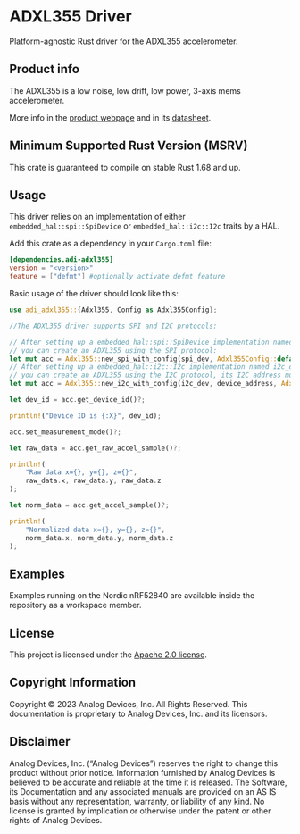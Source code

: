 # ADXL355 Driver

Platform-agnostic Rust driver for the ADXL355 accelerometer.

## Product info

The ADXL355 is a low noise, low drift, low power, 3-axis mems accelerometer.

More info in the [product webpage](https://www.analog.com/en/products/ADXL355.html) and in its [datasheet](https://www.analog.com/media/en/technical-documentation/data-sheets/adxl354_adxl355.pdf).

## Minimum Supported Rust Version (MSRV)

This crate is guaranteed to compile on stable Rust 1.68 and up.

## Usage

This driver relies on an implementation of either `embedded_hal::spi::SpiDevice` or `embedded_hal::i2c::I2c` traits by a HAL.

Add this crate as a dependency in your `Cargo.toml` file:

```toml
[dependencies.adi-adxl355]
version = "<version>"
feature = ["defmt"] #optionally activate defmt feature
```

Basic usage of the driver should look like this:

```rust ignore
use adi_adxl355::{Adxl355, Config as Adxl355Config};

//The ADXL355 driver supports SPI and I2C protocols:

// After setting up a embedded_hal::spi::SpiDevice implementation named spi_dev,
// you can create an ADXL355 using the SPI protocol:
let mut acc = Adxl355::new_spi_with_config(spi_dev, Adxl355Config::default())?;
// After setting up a embedded_hal::i2c::I2c implementation named i2c_dev,
// you can create an ADXL355 using the I2C protocol, its I2C address must also be provided:
let mut acc = Adxl355::new_i2c_with_config(i2c_dev, device_address, Adxl355Config::default())?;

let dev_id = acc.get_device_id()?;

println!("Device ID is {:X}", dev_id);

acc.set_measurement_mode()?;

let raw_data = acc.get_raw_accel_sample()?;

println!(
    "Raw data x={}, y={}, z={}",
    raw_data.x, raw_data.y, raw_data.z
);

let norm_data = acc.get_accel_sample()?;

println!(
    "Normalized data x={}, y={}, z={}",
    norm_data.x, norm_data.y, norm_data.z
);
```

## Examples

Examples running on the Nordic nRF52840 are available inside the repository as a workspace member.

## License

This project is licensed under the [Apache 2.0 license](./LICENSE).

## Copyright Information

Copyright © 2023 Analog Devices, Inc. All Rights Reserved. This documentation is
proprietary to Analog Devices, Inc. and its licensors.

## Disclaimer

Analog Devices, Inc. (“Analog Devices”) reserves the right to change this product without
prior notice. Information furnished by Analog Devices is believed to be accurate and
reliable at the time it is released. The Software, its Documentation and any associated
manuals are provided on an AS IS basis without any representation, warranty, or liability
of any kind. No license is granted by implication or otherwise under the patent or other
rights of Analog Devices.
